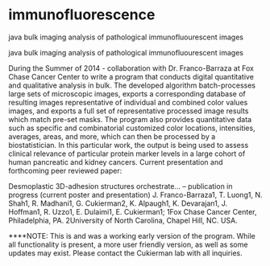 immunofluorescence
==================

java bulk imaging analysis of pathological immunofluourescent images


java bulk imaging analysis of pathological immunofluourescent images

During the Summer of 2014 - collaboration with Dr. Franco-Barraza at Fox Chase Cancer Center to write a program that conducts digital quantitative and qualitative analysis in bulk. The developed algorithm batch-processes large sets of microscopic images, exports a corresponding database of resulting images representative of individual and combined color values images, and exports a full set of representative processed image results which match pre-set masks. The program also provides quantitative data such as specific and combinatorial customized color locations, intensities, averages, areas, and more, which can then be processed by a biostatistician. In this particular work, the output is being used to assess clinical relevance of particular protein marker levels in a large cohort of human pancreatic and kidney cancers.
Current presentation and forthcoming peer reviewed paper:

Desmoplastic 3D-adhesion structures orchestrate... – publication in progress (current poster and presentation) J. Franco-Barraza1, T. Luong1, N. Shah1, R. Madhani1, G. Cukierman2, K. Alpaugh1, K. Devarajan1, J. Hoffman1, R. Uzzo1, E. Dulaimi1, E. Cukierman1; 1Fox Chase Cancer Center, Philadelphia, PA. 2University of North Carolina, Chapel Hill, NC. USA.



****NOTE: This is and was a working early version of the program. While all functionality is present, a more user friendly version, as well as some updates may exist. Please contact the Cukierman lab with all inquiries. 
